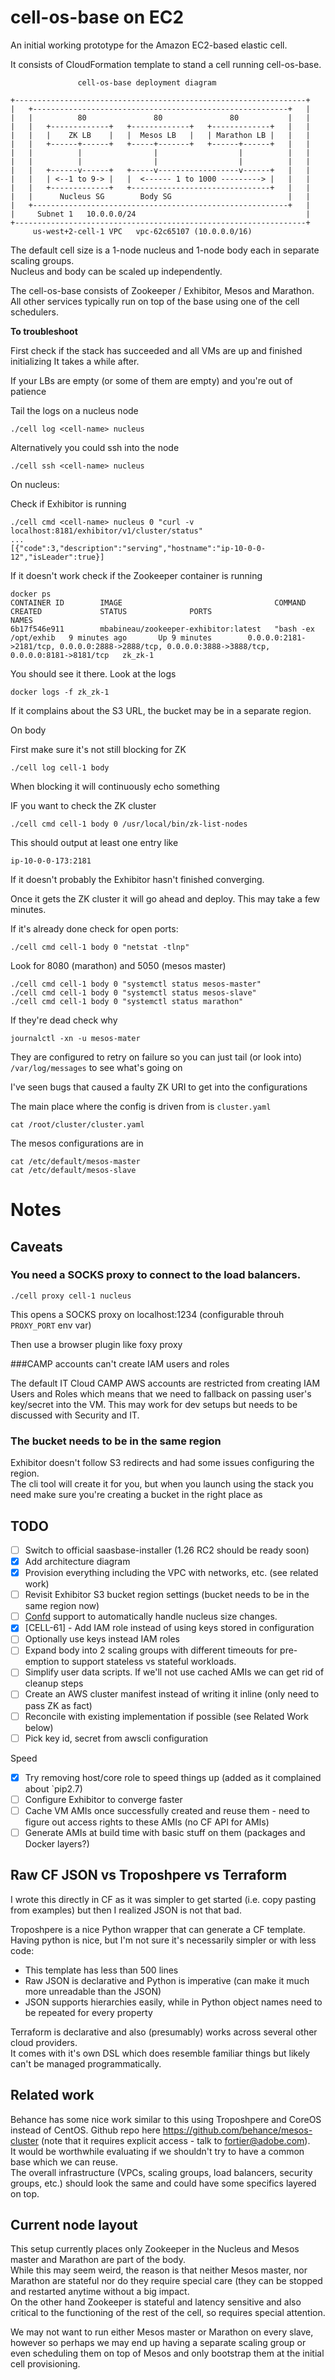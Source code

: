 # cell-os-base on EC2

An initial working prototype for the Amazon EC2-based elastic cell.  

It consists of CloudFormation template to stand a cell running cell-os-base.  

                   cell-os-base deployment diagram

    +-----------------------------------------------------------------+
    |   +---------------------------------------------------------+   |
    |   |          80               80               80           |   |
    |   |   +-------------+   +-------------+   +-------------+   |   |
    |   |   |    ZK LB    |   |  Mesos LB   |   | Marathon LB |   |   |
    |   |   +------+------+   +-----+-------+   +------+------+   |   |
    |   |          |                |                  |          |   |
    |   |          |                |                  |          |   |
    |   |   +------v------+   +-----v------------------v------+   |   |
    |   |   | <--1 to 9-> |   |  <------ 1 to 1000 ---------> |   |   |
    |   |   +-------------+   +-------------------------------+   |   |
    |   |      Nucleus SG        Body SG                          |   |
    |   +---------------------------------------------------------+   |
    |     Subnet 1   10.0.0.0/24                                      |
    +-----------------------------------------------------------------+
         us-west+2-cell-1 VPC   vpc-62c65107 (10.0.0.0/16)


The default cell size is a 1-node nucleus and 1-node body each in separate scaling groups.  
Nucleus and body can be scaled up independently.  

The cell-os-base consists of Zookeeper / Exhibitor, Mesos and Marathon.  
All other services typically run on top of the base using one of the cell schedulers.  


**To troubleshoot**

First check if the stack has succeeded and all VMs are up and finished initializing
It takes a while after.

If your LBs are empty (or some of them are empty) and you're out of patience

Tail the logs on a  nucleus node

    ./cell log <cell-name> nucleus

Alternatively you could ssh into the node

    ./cell ssh <cell-name> nucleus

On nucleus:

Check if Exhibitor is running

    ./cell cmd <cell-name> nucleus 0 "curl -v localhost:8181/exhibitor/v1/cluster/status"
    ...
    [{"code":3,"description":"serving","hostname":"ip-10-0-0-12","isLeader":true}]

If it doesn't work check if the Zookeeper container is running

    docker ps
    CONTAINER ID        IMAGE                                  COMMAND                CREATED             STATUS              PORTS                                                                                            NAMES
    6b17f546e911        mbabineau/zookeeper-exhibitor:latest   "bash -ex /opt/exhib   9 minutes ago       Up 9 minutes        0.0.0.0:2181->2181/tcp, 0.0.0.0:2888->2888/tcp, 0.0.0.0:3888->3888/tcp, 0.0.0.0:8181->8181/tcp   zk_zk-1

You should see it there. Look at the logs

    docker logs -f zk_zk-1

If it complains about the S3 URL, the bucket may be in a separate region. 


On body

First make sure it's not still blocking for ZK

    ./cell log cell-1 body

When blocking it will continuously echo something

IF you want to check the ZK cluster

    ./cell cmd cell-1 body 0 /usr/local/bin/zk-list-nodes


This should output at least one entry like

    ip-10-0-0-173:2181

If it doesn't probably the Exhibitor hasn't finished converging.

Once it gets the ZK cluster it will go ahead and deploy. This may take
a few minutes.

If it's already done check for open ports:

    ./cell cmd cell-1 body 0 "netstat -tlnp"

Look for 8080 (marathon) and 5050 (mesos master)

    ./cell cmd cell-1 body 0 "systemctl status mesos-master"
    ./cell cmd cell-1 body 0 "systemctl status mesos-slave"
    ./cell cmd cell-1 body 0 "systemctl status marathon"

If they're dead check why

    journalctl -xn -u mesos-mater

They are configured to retry on failure so you can just tail (or look into)
`/var/log/messages` to see what's going on

I've seen bugs that caused a faulty ZK URI to get into the configurations

The main place where the config is driven from is `cluster.yaml`

    cat /root/cluster/cluster.yaml

The mesos configurations are in

    cat /etc/default/mesos-master
    cat /etc/default/mesos-slave

# Notes

## Caveats

### You need a SOCKS proxy to connect to the load balancers.

    ./cell proxy cell-1 nucleus

This opens a SOCKS proxy on localhost:1234 (configurable throuh `PROXY_PORT` env var)

Then use a browser plugin like foxy proxy

###CAMP accounts can't create IAM users and roles

The default IT Cloud CAMP AWS accounts are restricted from creating IAM Users and Roles which means
that we need to fallback on passing user's key/secret into the VM. This may work for dev setups but
needs to be discussed with Security and IT.

### The bucket needs to be in the same region

Exhibitor doesn't follow S3 redirects and had some issues configuring the region.  
The cli tool will create it for you, but when you launch using the stack you need make sure you're
creating a bucket in the right place as


## TODO

- [ ] Switch to official saasbase-installer (1.26 RC2 should be ready soon)
- [x] Add architecture diagram
- [x] Provision everything including the VPC with networks, etc. (see related work)
- [ ] Revisit Exhibitor S3 bucket region settings (bucket needs to be in the same region now)
- [ ] [Confd](https://github.com/kelseyhightower/confd) support to automatically handle nucleus 
      size changes. 
- [x] \[CELL-61\] - Add IAM role instead of using keys stored in configuration
- [ ] Optionally use keys instead IAM roles
- [ ] Expand body into 2 scaling groups with different timeouts for pre-emption to support stateless
      vs stateful workloads.
- [ ] Simplify user data scripts. If we'll not use cached AMIs we can get rid of cleanup steps
- [ ] Create an AWS cluster manifest instead of writing it inline (only need to pass ZK as fact)
- [ ] Reconcile with existing implementation if possible (see Related Work below)
- [ ] Pick key id, secret from awscli configuration

Speed

- [x] Try removing host/core role to speed things up (added as it complained about `pip2.7)
- [ ] Configure Exhibitor to converge faster
- [ ] Cache VM AMIs once successfully created and reuse them - need to figure out
      access rights to these AMIs (no CF API for AMIs)
- [ ] Generate AMIs at build time with basic stuff on them (packages and Docker layers?)

## Raw CF JSON vs Troposhpere vs Terraform
I wrote this directly in CF as it was simpler to get started (i.e. copy pasting from examples) but
then I realized JSON is not that bad.  

Troposhpere is a nice Python wrapper that can generate a CF template.  
Having python is nice, but I'm not sure it's necessarily simpler or with less code:  

* This template has less than 500 lines
* Raw JSON is declarative and Python is imperative (can make it much more unreadable than the JSON)
* JSON supports hierarchies easily, while in Python object names need to be repeated for every
property

Terraform is declarative and also (presumably) works across several other cloud providers.  
It comes with it's own DSL which does resemble familiar things but likely can't be managed
programmatically.  

## Related work

Behance has some nice work similar to this using Troposhpere and CoreOS instead of CentOS.
Github repo here https://github.com/behance/mesos-cluster (note that it requires explicit
access - talk to fortier@adobe.com).  
It would be worthwhile evaluating if we shouldn't try to have a common base which we can reuse.  
The overall infrastructure (VPCs, scaling groups, load balancers, security groups, etc.) should
look the same and could have some specifics layered on top.  


## Current node layout
This setup currently places only Zookeeper in the Nucleus and Mesos master and Marathon are part
of the body.  
While this may seem weird, the reason is that neither Mesos master, nor Marathon are
stateful nor do they require special care (they can be stopped and restarted anytime
without a big impact.  
On the other hand Zookeeper is stateful and latency sensitive and also critical to the functioning
of the rest of the cell, so requires special attention.  

We may not want to run either Mesos master or Marathon on every slave, however so perhaps we may
end up having a separate scaling group or even scheduling them on top of Mesos and only bootstrap
them at the initial cell provisioning.  

